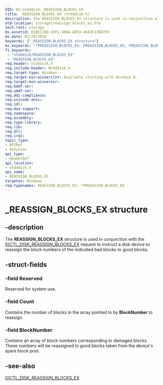 ```yaml
---
UID: NS:ntdddisk._REASSIGN_BLOCKS_EX
title: _REASSIGN_BLOCKS_EX (ntdddisk.h)
description: The REASSIGN_BLOCKS_EX structure is used in conjunction with the IOCTL_DISK_REASSIGN_BLOCKS_EX request to instruct a disk device to reassign the block numbers of the indicated bad blocks to good blocks.
old-location: storage\reassign_blocks_ex.htm
tech.root: storage
ms.assetid: D1BE17A0-39F1-496A-AD53-46A3F136D793
ms.date: 03/29/2018
keywords: ["_REASSIGN_BLOCKS_EX structure"]
ms.keywords: "*PREASSIGN_BLOCKS_EX, PREASSIGN_BLOCKS_EX, PREASSIGN_BLOCKS_EX structure pointer [Storage Devices], REASSIGN_BLOCKS_EX, REASSIGN_BLOCKS_EX structure [Storage Devices], _REASSIGN_BLOCKS_EX, ntdddisk/PREASSIGN_BLOCKS_EX, ntdddisk/REASSIGN_BLOCKS_EX, storage.reassign_blocks_ex"
f1_keywords:
 - "ntdddisk/REASSIGN_BLOCKS_EX"
 - "REASSIGN_BLOCKS_EX"
req.header: ntdddisk.h
req.include-header: Ntdddisk.h
req.target-type: Windows
req.target-min-winverclnt: Available starting with Windows 8.
req.target-min-winversvr: 
req.kmdf-ver: 
req.umdf-ver: 
req.ddi-compliance: 
req.unicode-ansi: 
req.idl: 
req.max-support: 
req.namespace: 
req.assembly: 
req.type-library: 
req.lib: 
req.dll: 
req.irql: 
topic_type:
- APIRef
- kbSyntax
api_type:
- HeaderDef
api_location:
- ntdddisk.h
api_name:
- REASSIGN_BLOCKS_EX
targetos: Windows
req.typenames: REASSIGN_BLOCKS_EX, *PREASSIGN_BLOCKS_EX
---
```


# _REASSIGN_BLOCKS_EX structure


## -description


The <b>REASSIGN_BLOCKS_EX</b> structure is used in conjunction with the <a href="https://docs.microsoft.com/windows-hardware/drivers/ddi/ntdddisk/ni-ntdddisk-ioctl_disk_reassign_blocks_ex">IOCTL_DISK_REASSIGN_BLOCKS_EX</a> request to instruct a disk device to reassign the block numbers of the indicated bad blocks to good blocks.


## -struct-fields




### -field Reserved

Reserved for system use.


### -field Count

Contains the number of blocks in the array pointed to by <b>BlockNumber</b> to reassign.


### -field BlockNumber

Contains an array of block numbers corresponding to damaged blocks. These numbers will be reassigned to good blocks taken from the device's spare block pool.


## -see-also




<a href="https://docs.microsoft.com/windows-hardware/drivers/ddi/ntdddisk/ni-ntdddisk-ioctl_disk_reassign_blocks_ex">IOCTL_DISK_REASSIGN_BLOCKS_EX</a>
 

 

